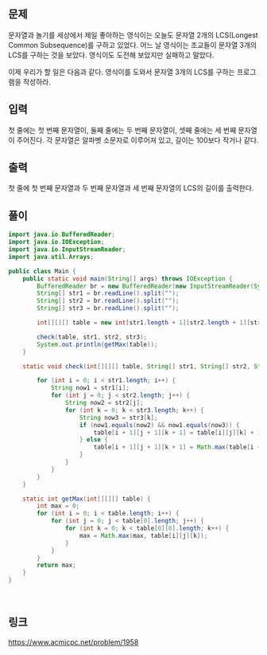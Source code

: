 ## 문제

문자열과 놀기를 세상에서 제일 좋아하는 영식이는 오늘도 문자열 2개의 LCS(Longest Common Subsequence)를 구하고 있었다. 어느 날 영식이는 조교들이 문자열 3개의 LCS를 구하는 것을 보았다. 영식이도 도전해 보았지만 실패하고 말았다.

이제 우리가 할 일은 다음과 같다. 영식이를 도와서 문자열 3개의 LCS를 구하는 프로그램을 작성하라.

## 입력

첫 줄에는 첫 번째 문자열이, 둘째 줄에는 두 번째 문자열이, 셋째 줄에는 세 번째 문자열이 주어진다. 각 문자열은 알파벳 소문자로 이루어져 있고, 길이는 100보다 작거나 같다.

## 출력

첫 줄에 첫 번째 문자열과 두 번째 문자열과 세 번째 문자열의 LCS의 길이를 출력한다.

## 풀이

```java
import java.io.BufferedReader;
import java.io.IOException;
import java.io.InputStreamReader;
import java.util.Arrays;

public class Main {
	public static void main(String[] args) throws IOException {
		BufferedReader br = new BufferedReader(new InputStreamReader(System.in));
		String[] str1 = br.readLine().split("");
		String[] str2 = br.readLine().split("");
		String[] str3 = br.readLine().split("");

		int[][][] table = new int[str1.length + 1][str2.length + 1][str3.length + 1];

		check(table, str1, str2, str3);
		System.out.println(getMax(table));
	}

	static void check(int[][][] table, String[] str1, String[] str2, String[] str3) {

		for (int i = 0; i < str1.length; i++) {
			String now1 = str1[i];
			for (int j = 0; j < str2.length; j++) {
				String now2 = str2[j];
				for (int k = 0; k < str3.length; k++) {
					String now3 = str3[k];
					if (now1.equals(now2) && now1.equals(now3)) {
						table[i + 1][j + 1][k + 1] = table[i][j][k] + 1;
					} else {
						table[i + 1][j + 1][k + 1] = Math.max(table[i + 1][j + 1][k], Math.max(table[i][j + 1][k + 1], table[i + 1][j][k + 1]));
					}
				}
			}
		}
	}

	static int getMax(int[][][] table) {
		int max = 0;
		for (int i = 0; i < table.length; i++) {
			for (int j = 0; j < table[0].length; j++) {
				for (int k = 0; k < table[0][0].length; k++) {
					max = Math.max(max, table[i][j][k]);
				}
			}
		}
		return max;
	}
}
```

<br>

## 링크
https://www.acmicpc.net/problem/1958
